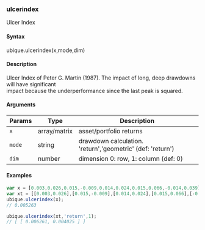 ### ulcerindex

Ulcer Index


#### Syntax

ubique.ulcerindex(x,mode,dim)


#### Description

Ulcer Index of Peter G. Martin (1987). The impact of long, deep drawdowns will have significant  
impact because the underperformance since the last peak is squared.  



#### Arguments

|Params|Type|Description
|---------|----|-----------
|`x` | array/matrix | asset/portfolio returns
|`mode` | string | drawdown calculation. 'return','geometric' (def: 'return')
|`dim` | number | dimension 0: row, 1: column (def: 0)


#### Examples

```js
var x = [0.003,0.026,0.015,-0.009,0.014,0.024,0.015,0.066,-0.014,0.039];
var xt = [[0.003,0.026],[0.015,-0.009],[0.014,0.024],[0.015,0.066],[-0.014,0.039]];
ubique.ulcerindex(x);
// 0.005263

ubique.ulcerindex(xt,'return',1);
// [ [ 0.006261, 0.004025 ] ]
```

